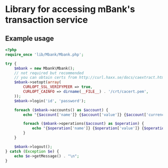 Library for accessing mBank's transaction service
=================================================

Example usage
-------------

```php
<?php
require_once 'lib/Mbank/Mbank.php';

try {
    $mbank = new Mbank\Mbank();
    // not required but recommended
    // you can obtain certs from http://curl.haxx.se/docs/caextract.html
    $mbank->setopt(array(
        CURLOPT_SSL_VERIFYPEER => true,
        CURLOPT_CAINFO => dirname(__FILE__) . '/crt/cacert.pem',
    ));
    $mbank->login('id', 'password');

    foreach ($mbank->accounts() as $account) {
        echo "{$account['name']} {$account['value']} {$account['currency']}\n";

        foreach ($mbank->operations($account) as $operation) {
            echo "{$operation['name']} {$operation['value']} {$operation['currency']}\n";
        }
    }

    $mbank->logout();
} catch (Exception $e) {
    echo $e->getMessage() . "\n";
}
```
